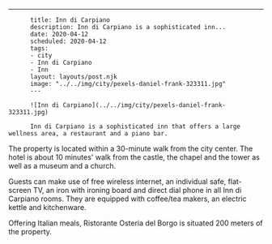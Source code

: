 ---

          title: Inn di Carpiano
          description: Inn di Carpiano is a sophisticated inn...
          date: 2020-04-12
          scheduled: 2020-04-12
          tags:
          - city
          - Inn di Carpiano
          - Inn
          layout: layouts/post.njk
          image: "../../img/city/pexels-daniel-frank-323311.jpg"
          ---

          ![Inn di Carpiano](../../img/city/pexels-daniel-frank-323311.jpg)

          Inn di Carpiano is a sophisticated inn that offers a large wellness area, a restaurant and a piano bar.

The property is located within a 30-minute walk from the city center. The hotel is about 10 minutes' walk from the castle, the chapel and the tower as well as a museum and a church.

Guests can make use of free wireless internet, an individual safe, flat-screen TV, an iron with ironing board and direct dial phone in all Inn di Carpiano rooms. They are equipped with coffee/tea makers, an electric kettle and kitchenware.

Offering Italian meals, Ristorante Osteria del Borgo is situated 200 meters of the property.
